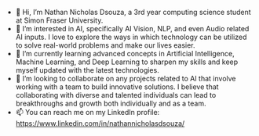 - 👋 Hi, I’m Nathan Nicholas Dsouza, a 3rd year computing science student at Simon Fraser University.
- 👀 I’m interested in AI, specifically AI Vision, NLP, and even Audio related AI inputs. I love to explore the ways in which technology can be utilized to solve real-world problems and make our lives easier.
- 🌱 I’m currently learning advanced concepts in Artificial Intelligence, Machine Learning, and Deep Learning to sharpen my skills and keep myself updated with the latest technologies.
- 💞️ I’m looking to collaborate on any projects related to AI that involve working with a team to build innovative solutions. I believe that collaborating with diverse and talented individuals can lead to breakthroughs and growth both individually and as a team.
- 📫 You can reach me on my LinkedIn profile: https://www.linkedin.com/in/nathannicholasdsouza/
